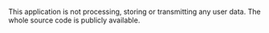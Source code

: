 This application is not processing, storing or transmitting any user data.
The whole source code is publicly available.